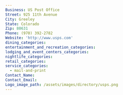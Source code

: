 ```yaml
---
Business: US Post Office
Street: 925 11th Avenue
City: Greeley
State: Colorado
Zip: 80631
Phone: (970) 392-2782
Website: 'http://www.usps.com'
dining_categories:
entertainment_and_recreation_categories:
lodging_and_event_centers_categories:
nightlife_categories:
retail_categories:
service_categories:
  - mail-and-print
Contact_Name:
Contact_Email:
Logo_image_path: /assets/images/directory/usps.png
---
```



